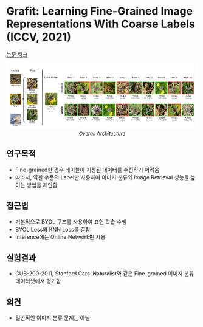 # Grafit: Learning Fine-Grained Image Representations With Coarse Labels (ICCV, 2021)

[논문 링크](https://openaccess.thecvf.com/content/ICCV2021/html/Touvron_Grafit_Learning_Fine-Grained_Image_Representations_With_Coarse_Labels_ICCV_2021_paper.html)

<p align="center">
    <img width="600" alt='fig1' src="../img/touvron2021grafit.png?raw=true"></br>
    <em><font size=2>Overall Architecture</font></em>
</p>

## 연구목적
- Fine-grained한 경우 레이블이 지정된 데이터를 수집하기 어려움 
- 따라서, 약한 수준의 Label만 사용하여 이미지 분류와 Image Retrieval 성능을 높이는 방법을 제안함

## 접근법
- 기본적으로 BYOL 구조를 사용하여 표현 학습 수행 
- BYOL Loss와 KNN Loss를 결합 
- Inference에는 Online Network만 사용 

## 실험결과
- CUB-200-2011, Stanford Cars iNaturalist와 같은 Fine-grained 이미지 분류 데이터셋에서 평가함 

## 의견
- 일반적인 이미지 분류 문제는 아님 